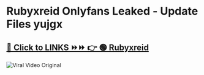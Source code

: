 
 # Rubyxreid Onlyfans Leaked - Update Files yujgx

## <h2><a href="https://clipsfans.com/Rubyxreid&ref=git">🔗 Click to LINKS ⏩⏩ 👉 🟢 Rubyxreid </a></h2>

<a href="https://clipsfans.com/Rubyxreid&ref=git" rel="nofollow" data-target="animated-image.originalLink"><img src="https://i.ibb.co.com/xMMVF88/686577567.gif" alt="Viral Video Original" style="max-width: 100%; display: inline-block;" data-target="animated-image.originalImage"></a>

